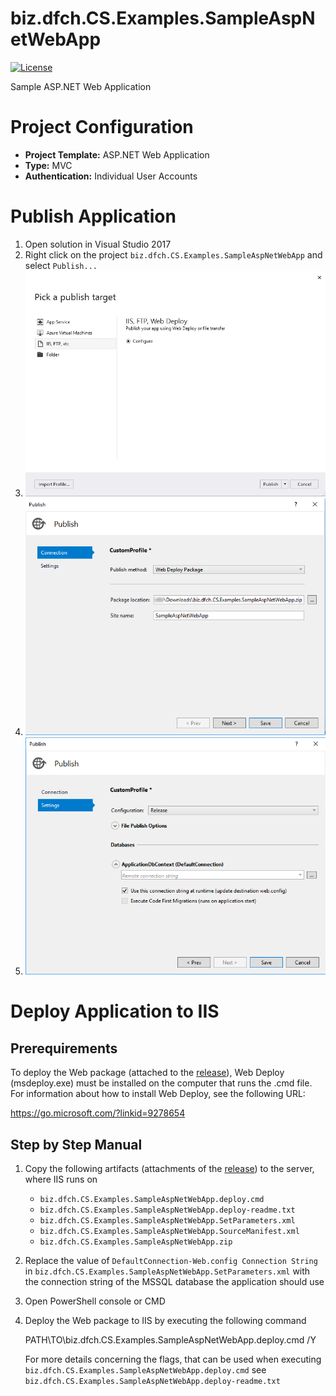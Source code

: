 # biz.dfch.CS.Examples.SampleAspNetWebApp
[![License](https://img.shields.io/badge/license-Apache%20License%202.0-blue.svg)](https://github.com/dfensgmbh/biz.dfch.CS.Examples.SampleAspNetWebApp/blob/master/LICENSE)

Sample ASP.NET Web Application

# Project Configuration
- **Project Template:** ASP.NET Web Application
- **Type:** MVC
- **Authentication:** Individual User Accounts

# Publish Application

1. Open solution in Visual Studio 2017
1. Right click on the project `biz.dfch.CS.Examples.SampleAspNetWebApp` and select `Publish...`
1. ![Publish Web Application](/media/publish-app-1.png?raw=true)
1. ![Publish Web Application](/media/publish-app-2.png?raw=true)
1. ![Publish Web Application](/media/publish-app-3.png?raw=true)

# Deploy Application to IIS

## Prerequirements
To deploy the Web package (attached to the [release](https://github.com/dfensgmbh/biz.dfch.CS.Examples.SampleAspNetWebApp/releases/tag/1.0.0)), Web Deploy (msdeploy.exe) must be installed on the computer that runs the .cmd file. For information about how to install Web Deploy, see the following URL:

https://go.microsoft.com/?linkid=9278654

## Step by Step Manual
1. Copy the following artifacts (attachments of the [release](https://github.com/dfensgmbh/biz.dfch.CS.Examples.SampleAspNetWebApp/releases/tag/1.0.0)) to the server, where IIS runs on
    - `biz.dfch.CS.Examples.SampleAspNetWebApp.deploy.cmd`
    - `biz.dfch.CS.Examples.SampleAspNetWebApp.deploy-readme.txt`
    - `biz.dfch.CS.Examples.SampleAspNetWebApp.SetParameters.xml`
    - `biz.dfch.CS.Examples.SampleAspNetWebApp.SourceManifest.xml`
    - `biz.dfch.CS.Examples.SampleAspNetWebApp.zip`
1. Replace the value of `DefaultConnection-Web.config Connection String` in `biz.dfch.CS.Examples.SampleAspNetWebApp.SetParameters.xml` with the connection string of the MSSQL database the application should use
1. Open PowerShell console or CMD
1. Deploy the Web package to IIS by executing the following command

    PATH\TO\biz.dfch.CS.Examples.SampleAspNetWebApp.deploy.cmd /Y

    For more details concerning the flags, that can be used when executing `biz.dfch.CS.Examples.SampleAspNetWebApp.deploy.cmd` see `biz.dfch.CS.Examples.SampleAspNetWebApp.deploy-readme.txt`
